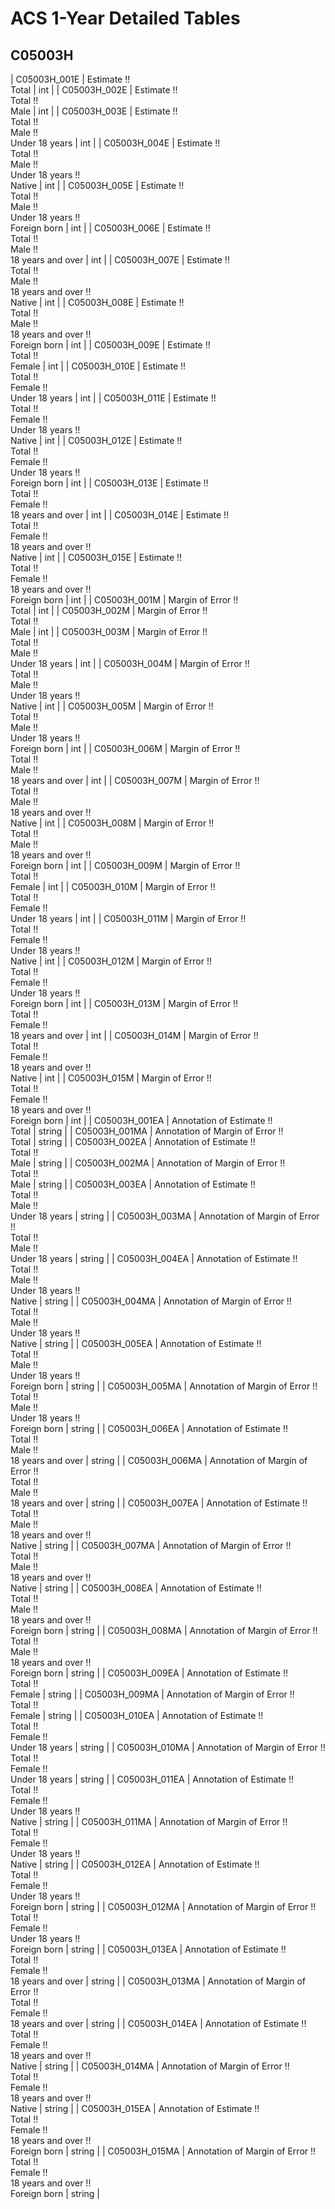 # ACS 1-Year Detailed Tables

## C05003H

| C05003H_001E | Estimate !!<br>Total | int |
| C05003H_002E | Estimate !!<br>Total !!<br>Male | int |
| C05003H_003E | Estimate !!<br>Total !!<br>Male !!<br>Under 18 years | int |
| C05003H_004E | Estimate !!<br>Total !!<br>Male !!<br>Under 18 years !!<br>Native | int |
| C05003H_005E | Estimate !!<br>Total !!<br>Male !!<br>Under 18 years !!<br>Foreign born | int |
| C05003H_006E | Estimate !!<br>Total !!<br>Male !!<br>18 years and over | int |
| C05003H_007E | Estimate !!<br>Total !!<br>Male !!<br>18 years and over !!<br>Native | int |
| C05003H_008E | Estimate !!<br>Total !!<br>Male !!<br>18 years and over !!<br>Foreign born | int |
| C05003H_009E | Estimate !!<br>Total !!<br>Female | int |
| C05003H_010E | Estimate !!<br>Total !!<br>Female !!<br>Under 18 years | int |
| C05003H_011E | Estimate !!<br>Total !!<br>Female !!<br>Under 18 years !!<br>Native | int |
| C05003H_012E | Estimate !!<br>Total !!<br>Female !!<br>Under 18 years !!<br>Foreign born | int |
| C05003H_013E | Estimate !!<br>Total !!<br>Female !!<br>18 years and over | int |
| C05003H_014E | Estimate !!<br>Total !!<br>Female !!<br>18 years and over !!<br>Native | int |
| C05003H_015E | Estimate !!<br>Total !!<br>Female !!<br>18 years and over !!<br>Foreign born | int |
| C05003H_001M | Margin of Error !!<br>Total | int |
| C05003H_002M | Margin of Error !!<br>Total !!<br>Male | int |
| C05003H_003M | Margin of Error !!<br>Total !!<br>Male !!<br>Under 18 years | int |
| C05003H_004M | Margin of Error !!<br>Total !!<br>Male !!<br>Under 18 years !!<br>Native | int |
| C05003H_005M | Margin of Error !!<br>Total !!<br>Male !!<br>Under 18 years !!<br>Foreign born | int |
| C05003H_006M | Margin of Error !!<br>Total !!<br>Male !!<br>18 years and over | int |
| C05003H_007M | Margin of Error !!<br>Total !!<br>Male !!<br>18 years and over !!<br>Native | int |
| C05003H_008M | Margin of Error !!<br>Total !!<br>Male !!<br>18 years and over !!<br>Foreign born | int |
| C05003H_009M | Margin of Error !!<br>Total !!<br>Female | int |
| C05003H_010M | Margin of Error !!<br>Total !!<br>Female !!<br>Under 18 years | int |
| C05003H_011M | Margin of Error !!<br>Total !!<br>Female !!<br>Under 18 years !!<br>Native | int |
| C05003H_012M | Margin of Error !!<br>Total !!<br>Female !!<br>Under 18 years !!<br>Foreign born | int |
| C05003H_013M | Margin of Error !!<br>Total !!<br>Female !!<br>18 years and over | int |
| C05003H_014M | Margin of Error !!<br>Total !!<br>Female !!<br>18 years and over !!<br>Native | int |
| C05003H_015M | Margin of Error !!<br>Total !!<br>Female !!<br>18 years and over !!<br>Foreign born | int |
| C05003H_001EA | Annotation of Estimate !!<br>Total | string |
| C05003H_001MA | Annotation of Margin of Error !!<br>Total | string |
| C05003H_002EA | Annotation of Estimate !!<br>Total !!<br>Male | string |
| C05003H_002MA | Annotation of Margin of Error !!<br>Total !!<br>Male | string |
| C05003H_003EA | Annotation of Estimate !!<br>Total !!<br>Male !!<br>Under 18 years | string |
| C05003H_003MA | Annotation of Margin of Error !!<br>Total !!<br>Male !!<br>Under 18 years | string |
| C05003H_004EA | Annotation of Estimate !!<br>Total !!<br>Male !!<br>Under 18 years !!<br>Native | string |
| C05003H_004MA | Annotation of Margin of Error !!<br>Total !!<br>Male !!<br>Under 18 years !!<br>Native | string |
| C05003H_005EA | Annotation of Estimate !!<br>Total !!<br>Male !!<br>Under 18 years !!<br>Foreign born | string |
| C05003H_005MA | Annotation of Margin of Error !!<br>Total !!<br>Male !!<br>Under 18 years !!<br>Foreign born | string |
| C05003H_006EA | Annotation of Estimate !!<br>Total !!<br>Male !!<br>18 years and over | string |
| C05003H_006MA | Annotation of Margin of Error !!<br>Total !!<br>Male !!<br>18 years and over | string |
| C05003H_007EA | Annotation of Estimate !!<br>Total !!<br>Male !!<br>18 years and over !!<br>Native | string |
| C05003H_007MA | Annotation of Margin of Error !!<br>Total !!<br>Male !!<br>18 years and over !!<br>Native | string |
| C05003H_008EA | Annotation of Estimate !!<br>Total !!<br>Male !!<br>18 years and over !!<br>Foreign born | string |
| C05003H_008MA | Annotation of Margin of Error !!<br>Total !!<br>Male !!<br>18 years and over !!<br>Foreign born | string |
| C05003H_009EA | Annotation of Estimate !!<br>Total !!<br>Female | string |
| C05003H_009MA | Annotation of Margin of Error !!<br>Total !!<br>Female | string |
| C05003H_010EA | Annotation of Estimate !!<br>Total !!<br>Female !!<br>Under 18 years | string |
| C05003H_010MA | Annotation of Margin of Error !!<br>Total !!<br>Female !!<br>Under 18 years | string |
| C05003H_011EA | Annotation of Estimate !!<br>Total !!<br>Female !!<br>Under 18 years !!<br>Native | string |
| C05003H_011MA | Annotation of Margin of Error !!<br>Total !!<br>Female !!<br>Under 18 years !!<br>Native | string |
| C05003H_012EA | Annotation of Estimate !!<br>Total !!<br>Female !!<br>Under 18 years !!<br>Foreign born | string |
| C05003H_012MA | Annotation of Margin of Error !!<br>Total !!<br>Female !!<br>Under 18 years !!<br>Foreign born | string |
| C05003H_013EA | Annotation of Estimate !!<br>Total !!<br>Female !!<br>18 years and over | string |
| C05003H_013MA | Annotation of Margin of Error !!<br>Total !!<br>Female !!<br>18 years and over | string |
| C05003H_014EA | Annotation of Estimate !!<br>Total !!<br>Female !!<br>18 years and over !!<br>Native | string |
| C05003H_014MA | Annotation of Margin of Error !!<br>Total !!<br>Female !!<br>18 years and over !!<br>Native | string |
| C05003H_015EA | Annotation of Estimate !!<br>Total !!<br>Female !!<br>18 years and over !!<br>Foreign born | string |
| C05003H_015MA | Annotation of Margin of Error !!<br>Total !!<br>Female !!<br>18 years and over !!<br>Foreign born | string |

